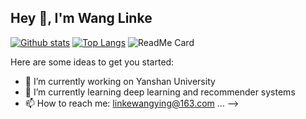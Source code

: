 ## Hey 👋, I'm Wang Linke
[![Github stats](https://github-readme-stats.vercel.app/api?username=YourUsername&show_icons=true&include_all_commits=true)](https://github.com/wanglinke521/github-readme-stats)
[![Top Langs](https://github-readme-stats.vercel.app/api/top-langs/?username=wanglinke521&layout=compact)](https://github.com/wanglinke521/github-readme-stats)
![ReadMe Card](https://github-readme-stats.vercel.app/api/pin/?username=wanglinke521&repo=wanglinke521)


Here are some ideas to get you started:

- 🔭 I’m currently working on Yanshan University
- 🌱 I’m currently learning deep learning and recommender systems
- 📫 How to reach me: linkewangying@163.com
 ...
-->
